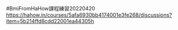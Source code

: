 #BmiFromHaHow課程練習20220420
https://hahow.in/courses/5afa6930bb4174001e3fe268/discussions?item=5b214ffd8cdd22001ea44305h
